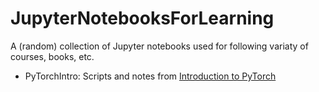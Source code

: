 # JupyterNotebooksForLearning
A (random) collection of Jupyter notebooks used for following variaty of courses, books, etc.

- PyTorchIntro: Scripts and notes from [Introduction to PyTorch](https://docs.microsoft.com/en-us/learn/modules/intro-machine-learning-pytorch/)